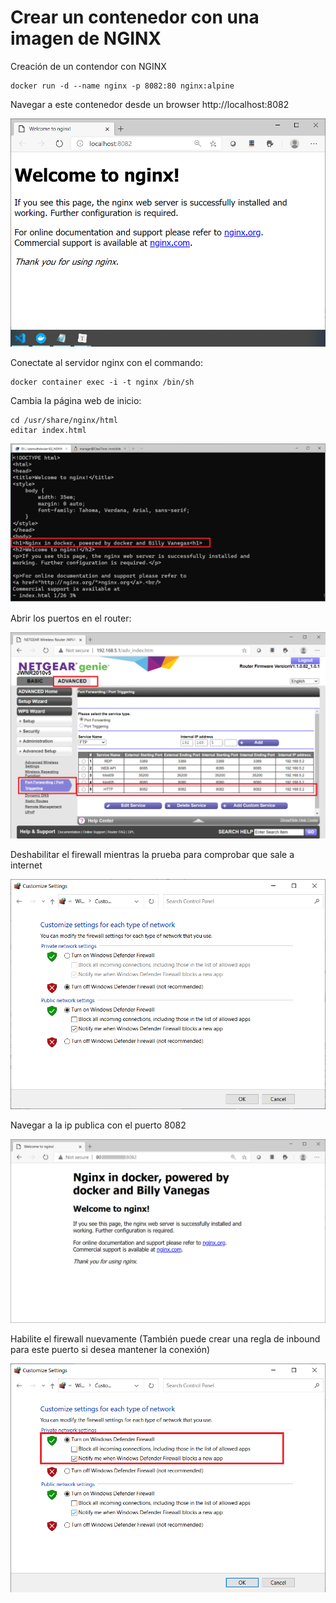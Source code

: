 # Crear un contenedor con una imagen de NGINX

Creación de un contendor con NGINX

```
docker run -d --name nginx -p 8082:80 nginx:alpine
```

Navegar a este contenedor desde un browser http://localhost:8082

![image-20201223114413536](../img/image-20201223114413536.png)

Conectate al servidor nginx con el commando:

	docker container exec -i -t nginx /bin/sh
Cambia la página web de inicio: 

``` 
cd /usr/share/nginx/html 
editar index.html
```

![](../img/editingindexfile.png)

Abrir los puertos en el router:

![](../img/openports.png)

Deshabilitar el firewall mientras la prueba para comprobar que sale a internet

![image-20201223115604477](../img/image-20201223115604477.png)

Navegar a la ip publica con el puerto 8082

![](../img/image-20201223114413578.png)

Habilite el firewall nuevamente (También puede crear una regla de inbound para este puerto si desea mantener la conexión)

![](../img/image-20201223115604578.png)
